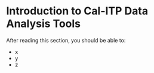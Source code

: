 # Introduction to Cal-ITP Data Analysis Tools
After reading this section, you should be able to:
* x
* y
* z
